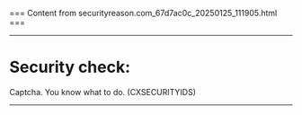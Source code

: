 === Content from securityreason.com_67d7ac0c_20250125_111905.html ===


---

# Security check:

Captcha. You know what to do. (CXSECURITYIDS)

---


